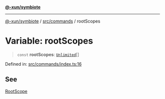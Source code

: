 [**@-xun/symbiote**](../../../README.md)

***

[@-xun/symbiote](../../../README.md) / [src/commands](../README.md) / rootScopes

# Variable: rootScopes

> `const` **rootScopes**: [`Unlimited`](../../configure/enumerations/UnlimitedGlobalScope.md#unlimited)[]

Defined in: [src/commands/index.ts:16](https://github.com/Xunnamius/symbiote/blob/ea9edf73ee9a095bf3bea5793333d39906fa49d1/src/commands/index.ts#L16)

## See

[RootScope](../../configure/enumerations/UnlimitedGlobalScope.md)

